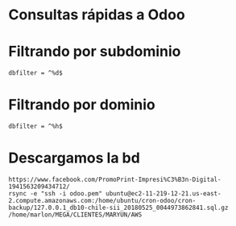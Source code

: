 # Consultas rápidas a Odoo

# Filtrando por subdominio
```
dbfilter = ^%d$
```


# Filtrando por dominio
```
dbfilter = ^%h$
```

# Descargamos la bd

```
https://www.facebook.com/PromoPrint-Impresi%C3%B3n-Digital-1941563209434712/
rsync -e "ssh -i odoo.pem" ubuntu@ec2-11-219-12-21.us-east-2.compute.amazonaws.com:/home/ubuntu/cron-odoo/cron-backup/127.0.0.1_db10-chile-sii_20180525_0044973862841.sql.gz /home/marlon/MEGA/CLIENTES/MARYUN/AWS
```
